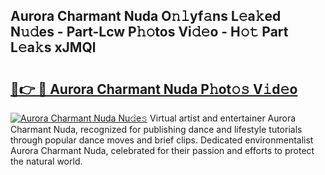 ## Aurora Charmant Nuda O𝚗𝚕yf𝚊ns L𝚎a𝚔ed N𝚞𝚍es - Part-Lcw P𝚑𝚘tos Vi𝚍𝚎o - H𝚘𝚝 Part L𝚎a𝚔s xJMQl

# <h2><a href="http://kff3hi.oniu.top/?m=Aurora+Charmant+Nuda">🔗👉 🔴 Aurora Charmant Nuda P𝚑ot𝚘𝚜 V𝚒d𝚎o</a></h2>

[![Aurora Charmant Nuda Nu𝚍e𝚜](https://i.imgur.com/0qMVB7G.gif)](http://kff3hi.oniu.top/?m=Aurora+Charmant+Nuda)
Virtual artist and entertainer Aurora Charmant Nuda, recognized for publishing dance and lifestyle tutorials through popular dance moves and brief clips. Dedicated environmentalist Aurora Charmant Nuda, celebrated for their passion and efforts to protect the natural world.  
